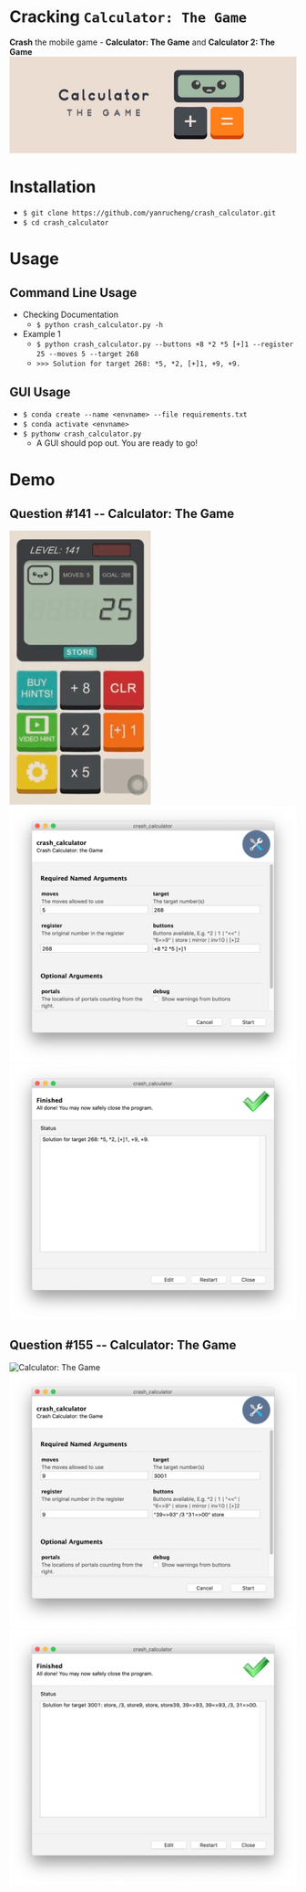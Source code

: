 # Cracking `Calculator: The Game`
**Crash** the mobile game - **Calculator: The Game** and **Calculator 2: The Game**
![Calculator: The Game](imgs/calculator_banner.jpeg)

# Installation
- `$ git clone https://github.com/yanrucheng/crash_calculator.git`
- `$ cd crash_calculator`

# Usage
## Command Line Usage
- Checking Documentation
  - `$ python crash_calculator.py -h`
- Example 1
  - `$ python crash_calculator.py --buttons +8 *2 *5 [+]1 --register 25 --moves 5 --target 268`
  - `>>> Solution for target 268: *5, *2, [+]1, +9, +9.`

## GUI Usage
- `$ conda create --name <envname> --file requirements.txt`
- `$ conda activate <envname>`
- `$ pythonw crash_calculator.py`
  - A GUI should pop out. You are ready to go!
  
# Demo

## Question #141 -- Calculator: The Game
![Calculator: The Game](imgs/Q141.gif)
![Calculator: The Game](imgs/Q141.png)
![Calculator: The Game](imgs/Q141_answer.png)

## Question #155 -- Calculator: The Game
![Calculator: The Game](imgs/Q155.gif)
![Calculator: The Game](imgs/Q155.png)
![Calculator: The Game](imgs/Q155_answer.png)
